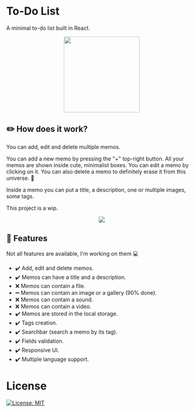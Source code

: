 
# To-Do List

A minimal to-do list built in React.

<p align="center">
  <img src="https://www.svgrepo.com/show/191348/tasks-list.svg" width="200px">
</p>

## ✏️ How does it work?

You can add, edit and delete multiple memos.

You can add a new memo by pressing the "+" top-right button. All your memos are shown inside cute, minimalist boxes. You can edit a memo by clicking on it. You can also delete a memo to definitely erase it from this universe. 🌌  

Inside a memo you can put a title, a description, one or multiple images, some tags. 

This project is a wip.

<p align="center"><a href="https://drenskywalker.github.io/todo-list/"><img src="https://img.shields.io/badge/click here to try it out-ff69b4?style=flat"></a></p>

## 🔎 Features

Not all features are available, I'm working on them 💻

* ✔️ Add, edit and delete memos.
* ✔️ Memos can have a title and a description.
* ❌ Memos can contain a file.
* ➖ Memos can contain an image or a gallery (90% done).
* ❌ Memos can contain a sound.
* ❌ Memos can contain a video.
* ✔️ Memos are stored in the local storage.
* ✔️ Tags creation.
* ✔️ Searchbar (search a memo by its tag).
* ✔️ Fields validation.
* ✔️ Responsive UI.
* ✔️ Multiple language support.

# License
[![License: MIT](https://img.shields.io/badge/License-MIT-yellow.svg)](https://opensource.org/licenses/MIT)
